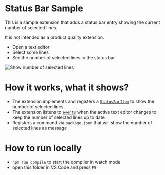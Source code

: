 # Status Bar Sample

This is a sample extension that adds a status bar entry showing the current number of selected lines.

It is not intended as a product quality extension.

- Open a text editor
- Select some lines
- See the number of selected lines in the status bar

![Show number of selected lines](https://raw.githubusercontent.com/Microsoft/vscode-extension-samples/master/statusbar-sample/preview.gif)

# How it works, what it shows?

- The extension implements and registers a [`StatusBarItem`](http://code.visualstudio.com/docs/extensionAPI/vscode-api#StatusBarItem) to show the number of selected lines.
- The extension listens to [`events`](http://code.visualstudio.com/docs/extensionAPI/vscode-api#_window) when the active text editor changes to keep the number of selected lines up to date.
- Registers a command via `package.json` that will show the number of selected lines as message

# How to run locally

* `npm run compile` to start the compiler in watch mode
* open this folder in VS Code and press `F5`